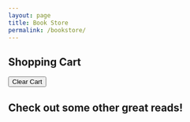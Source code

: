 ```yaml
---
layout: page
title: Book Store
permalink: /bookstore/
---
```


<style>
    .book-tile {
    margin: 10px;
    padding: 10px;
    border: 1px solid #ddd;
    display: inline-block;
    text-align: center;
    width: 200px; /* Set a fixed width */
    height: 300px; /* Set a fixed height */
}

.book-cover {
    width: 140px; /* Ensure all images have the same width */
    height: 150px; /* Ensure all images have the same height */
    object-fit: cover; /* This ensures images are resized properly without distortion */
    border-radius: 5px; /* Optional: makes images look nicer */
}
    .quantity-controls { margin-top: 5px; }
    .cart-container {
        max-width: 600px;
        margin: 20px auto;
        padding: 20px;
        background-color: #E8C4A4;
        border-radius: 8px;
        box-shadow: 0 4px 6px rgba(0, 0, 0, 0.1);
    }
    .cart-item {
        display: flex;
        justify-content: space-between;
        align-items: center;
        padding: 10px;
        background-color: #A57F5A;
        border: 1px solid #ddd;
        border-radius: 4px;
        margin-bottom: 10px;
    }
</style>

<h2>Shopping Cart</h2>
<div id="cartItems"></div>
<button id="clearCartButton">Clear Cart</button>
<h2>Check out some other great reads!</h2>
<div id="book-container"></div>

<script type="module">
    import { pythonURI, fetchOptions } from "{{site.baseurl}}/assets/js/api/config.js";

    document.addEventListener("DOMContentLoaded", function () {
        fetchBooks();
        fetchCartItems();
        document.getElementById("clearCartButton").addEventListener("click", clearCart);
    });

    function fetchBooks() {
        fetch(`${pythonURI}/api/wishlist/books`)
            .then(response => response.json())
            .then(books => {
                const bookContainer = document.getElementById("book-container");
                bookContainer.innerHTML = books.map(book => {
                    const price = (Math.random() * 10 + 5).toFixed(2);
                    return `
                        <div class="book-tile">
                            <img src="${book.cover_url}" alt="${book.title}" class="book-cover" />
                            <h3>${book.title}</h3>
                            <p>Price: $${price}</p>
                            <div class="quantity-controls">
                                <button onclick="updateQuantity('${book.title}', -1)">-</button>
                                <span id="quantity-${book.title}">0</span>
                                <button onclick="updateQuantity('${book.title}', 1)">+</button>
                            </div>
                            <button class="add-to-cart" data-title="${book.title}" data-price="${price}">Add to Cart</button>
                        </div>
                    `;
                }).join('');
                document.querySelectorAll(".add-to-cart").forEach(button => {
                    button.addEventListener("click", function() {
                        addToCart(this.dataset.title, this.dataset.price);
                    });
                });
            })
            .catch(error => console.error("Error fetching books:", error));
    }

    window.fetchCartItems = function() {
    fetch(`${pythonURI}/api/user`, {  
        method: "GET",
        credentials: "include"
    })
    .then(response => response.json())
    .then(user => {
        return fetch(`${pythonURI}/api/cart`, {
            ...fetchOptions,
            method: "GET",
            credentials: "include"
        });
    })
    .then(response => response.json())
    .then(data => {
        const cartItemsContainer = document.getElementById("cartItems");
        cartItemsContainer.innerHTML = "";
        if (data.items && data.items.length > 0) {
            data.items.forEach(item => {
                const cartItemDiv = document.createElement("div");
                cartItemDiv.classList.add("cart-item");
                cartItemDiv.innerHTML = `
                    <span>${item.title}</span>
                    <span>Price: $${item.price} | Quantity: ${item.quantity}</span>
                    <button class="delete-item" data-id="${item.id}">Remove</button>
                `;
                cartItemsContainer.appendChild(cartItemDiv);
            });
            document.querySelectorAll(".delete-item").forEach(button => {
                button.addEventListener("click", function() {
                    deleteCartItem(this.dataset.id);
                });
            });
        } else {
            cartItemsContainer.innerHTML = "<p>Your cart is empty.</p>";
        }
    })
    .catch(error => console.error("Error fetching cart items:", error));
};


    window.updateQuantity = function(title, change) {
        const quantitySpan = document.getElementById(`quantity-${title}`);
        let currentQuantity = parseInt(quantitySpan.innerText);
        let newQuantity = Math.max(0, currentQuantity + change);
        quantitySpan.innerText = newQuantity;
    }

   window.addToCart = function(title, price) {
    price = parseFloat(price);
    const quantity = parseInt(document.getElementById(`quantity-${title}`).innerText);

    if (quantity > 0) {
        fetch(`${pythonURI}/api/user`, {  // Fetch user credentials first
            method: "GET",
            credentials: "include"  // Ensure cookie-based auth works
        })
        .then(response => response.json())
        .then(user => {
            const data = {
                id: Date.now().toString(),  
                title,
                price,
                quantity,
                _name: user.uid  // ✅ Set _name to "uid" from credentials
            };

            return fetch(`${pythonURI}/api/cart`, {
                ...fetchOptions,
                method: "POST",
                headers: { "Content-Type": "application/json" },
                body: JSON.stringify(data),
                credentials: "include"
            });
        })
        .then(response => {
            if (!response.ok) {
                throw new Error(`HTTP error! Status: ${response.status}`);
            }
            return response.json();
        })
        .then(data => {
            alert(data.message || "Book added to cart!");
            fetchCartItems();
        })
        .catch(error => {
            console.error("Error adding book to cart:", error);
            alert("Failed to add book to cart. Please try again.");
        });
    } else {
        alert("Please select a quantity greater than zero before adding to the cart.");
    }
};



   window.deleteCartItem = function(itemId) {
    fetch(`${pythonURI}/api/user`, {  
        method: "GET",
        credentials: "include"
    })
    .then(response => response.json())
    .then(user => {
        return fetch(`${pythonURI}/api/cart/${itemId}`, {
            ...fetchOptions,
            method: "DELETE",
            headers: { "Content-Type": "application/json" },
            body: JSON.stringify({ _name: user.uid }), // ✅ Send user UID for token validation
            credentials: "include"
        });
    })
    .then(response => response.json())
    .then(data => {
        alert(data.message || "Item removed from cart.");
        fetchCartItems();
    })
    .catch(error => console.error("Error deleting cart item:", error));
};

window.clearCart = function() {
    fetch(`${pythonURI}/api/user`, {  
        method: "GET",
        credentials: "include"
    })
    .then(response => response.json())
    .then(user => {
        return fetch(`${pythonURI}/api/cart`, {
            ...fetchOptions,
            method: "DELETE",
            headers: { "Content-Type": "application/json" },
            body: JSON.stringify({ _name: user.uid }), // ✅ Send user UID for token validation
            credentials: "include"
        });
    })
    .then(response => response.json())
    .then(data => {
        alert(data.message || "Cart cleared.");
        fetchCartItems();
    })
    .catch(error => console.error("Error clearing cart:", error));
};

</script>
